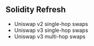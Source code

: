 ## Solidity Refresh

- Uniswap v2 single-hop swaps
- Uniswap v3 single-hop swaps
- Uniswap v3 multi-hop swaps
